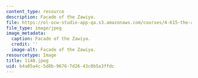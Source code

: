 ```yaml
---
content_type: resource
description: Facade of the Zawiya.
file: https://ol-ocw-studio-app-qa.s3.amazonaws.com/courses/4-615-the-architecture-of-cairo-spring-2002/b4a05a4c5d8b96767d2643c0b5a3ffdc_1140.jpeg
file_type: image/jpeg
image_metadata:
  caption: Facade of the Zawiya.
  credit: ''
  image-alt: Facade of the Zawiya.
resourcetype: Image
title: 1140.jpeg
uid: b4a05a4c-5d8b-9676-7d26-43c0b5a3ffdc
---
```

